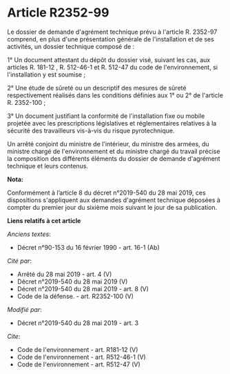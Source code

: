 # Article R2352-99

Le dossier de demande d'agrément technique prévu à l'article R. 2352-97 comprend, en plus d'une présentation générale de
l'installation et de ses activités, un dossier technique composé de :

1° Un document attestant du dépôt du dossier visé, suivant les cas, aux articles  R. 181-12 ,  R. 512-46-1 et  R. 512-47 du
code de l'environnement, si l'installation y est soumise ;

2° Une étude de sûreté ou un descriptif des mesures de sûreté respectivement réalisés dans les conditions définies aux 1° ou
2° de l'article R. 2352-100 ;

3° Un document justifiant la conformité de l'installation fixe ou mobile projetée avec les prescriptions législatives et
réglementaires relatives à la sécurité des travailleurs vis-à-vis du risque pyrotechnique.

Un arrêté conjoint du ministre de l'intérieur, du ministre des armées, du ministre chargé de l'environnement et du ministre
chargé du travail précise la composition des différents éléments du dossier de demande d'agrément technique et leurs
contenus.

**Nota:**

Conformément à l’article 8 du décret n°2019-540 du 28 mai 2019, ces dispositions s'appliquent aux demandes d'agrément
technique déposées à compter du premier jour du sixième mois suivant le jour de sa publication.

**Liens relatifs à cet article**

_Anciens textes_:

  - Décret n°90-153 du 16 février 1990 - art. 16-1 (Ab)

_Cité par_:

  - Arrêté du 28 mai 2019 - art. 4 (V)
  - Décret n°2019-540 du 28 mai 2019 (V)
  - Décret n°2019-540 du 28 mai 2019 - art. 8 (V)
  - Code de la défense. - art. R2352-100 (V)

_Modifié par_:

  - Décret n°2019-540 du 28 mai 2019 - art. 3

_Cite_:

  - Code de l'environnement - art. R181-12 (V)
  - Code de l'environnement - art. R512-46-1 (V)
  - Code de l'environnement - art. R512-47 (V)
